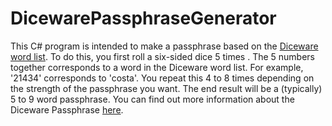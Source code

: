 # DicewarePassphraseGenerator

This C# program is intended to make a passphrase based on the [Diceware word list](https://theworld.com/%7Ereinhold/diceware.wordlist.asc).
To do this, you first roll a six-sided dice 5 times .
The 5 numbers together corresponds to a word in the Diceware word list.
For example, '21434' corresponds to 'costa'.
You repeat this 4 to 8 times depending on the strength of the passphrase you want.
The end result will be a (typically) 5 to 9 word passphrase.
You can find out more information about the Diceware Passphrase [here](https://theworld.com/~reinhold/diceware.html).